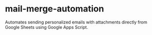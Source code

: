 # mail-merge-automation
Automates sending personalized emails with attachments directly from Google Sheets using Google Apps Script.
